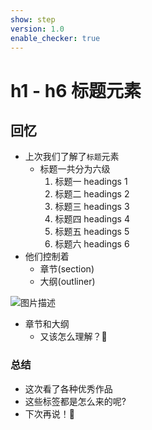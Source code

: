 ```yaml
---
show: step
version: 1.0
enable_checker: true
---
```


# h1 - h6 标题元素

## 回忆

- 上次我们了解了`标题`元素
	- 标题一共分为六级
		1. 标题一 headings 1
		2. 标题二 headings 2
		3. 标题三 headings 3
		4. 标题四 headings 4
		5. 标题五 headings 5
		6. 标题六 headings 6
- 他们控制着
	- 章节(section)
	- 大纲(outliner)

![图片描述](https://doc.shiyanlou.com/courses/uid1190679-20221208-1670485849589)

- 章节和大纲
	- 又该怎么理解？🤔

### 总结 
- 这次看了各种优秀作品
- 这些标签都是怎么来的呢?
- 下次再说！👋
